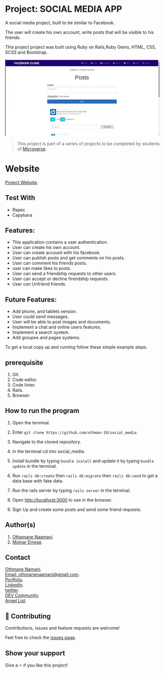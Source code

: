 # Project: SOCIAL MEDIA APP 

  A social media project, built to be similar to Facebook.

  The user will create his own account, write posts that will be visible to his friends.

  This project project was built using Ruby on Rails,Ruby Gems, HTML, CSS, SCSS and Bootstrap.

![screenshot](./socialmedia.jpg)

> This project is part of a series of projects to be completed by students of [Microverse](https://www.microverse.org/ 'The Global School for Remote Software Developers!').

# Website

[Project Website](https://tranquil-savannah-73959.herokuapp.com/).

## Test With

- Rspec
- Capybara

## Features:

- This application contains a user authentication.
- User can create his own account.
- User can create account with his facebook.
- User can publish posts and get comments on his posts.
- User can comment his friends posts.
- user can make likes to posts.
- User can send a friendship requests to other users.
- User can accept or decline firendship requests.
- User can Unfriend friends.

## Future Features:

- Add phone, and tablets version.
- User could send messages.
- User will be able to post images and documents.
- Implement a chat and online users features.
- Implement a search system.
- Add groupes and pages systems.

To get a local copy up and running follow these simple example steps.

## prerequisite

1. Git.
2. Code editor.
3. Code linter.
4. Rails.
5. Browser. 

## How to run the program

1. Open the terminal.

2. Enter `git clone https://github.com/othman-19/social_media`.

3. Navigate to the cloned repository.

4. In the terminal cd into social_media.

5. Install bundle by typing `bundle install` and update it by typing `bundle update` in the terminal.

6. Run `rails db:create` then `rails db:migrate` then `rails db:seed` to get a data base with fake data.

7. Run the rails server by typing `rails server` in the terminal.

8. Open [http://localhost:3000](http://localhost:3000) to see in the browser.

9. Sign Up and create some posts and send some friend requests.

## Author(s)

1. [Othamane Naamani](https://github.com/othman-19/).
2. [Molnar Emese](https://github.com/Mesi21).

## Contact
[Othmane Namani](https://github.com/othman-19/).  
[Email: othmanenaamani@gmail.com](mailto:othmanenaamani@gmail.com).  
[Portfolio](https://othman-19.github.io/my_portfolio/).  
[LinkedIn](https://www.linkedin.com/in/othman-namani/).  
[twitter](https://twitter.com/ONaamani).  
[DEV Community](https://dev.to/othman).  
[Angel List](https://angel.co/othmane-namani).  

## 🤝 Contributing

Contributions, issues and feature requests are welcome!

Feel free to check the [issues page](issues/).

## Show your support

Give a ⭐️ if you like this project!
